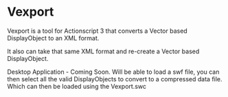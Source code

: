 Vexport
=======

Vexport is a tool for Actionscript 3 that converts a Vector based DisplayObject to an XML format.

It also can take that same XML format and re-create a Vector based DisplayObject.

Desktop Application - Coming Soon.
Will be able to load a swf file, you can then select all the valid DisplayObjects to convert to a compressed data file.
Which can then be loaded using the Vexport.swc